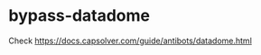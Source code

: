# bypass-datadome
Check https://docs.capsolver.com/guide/antibots/datadome.html
                                                  